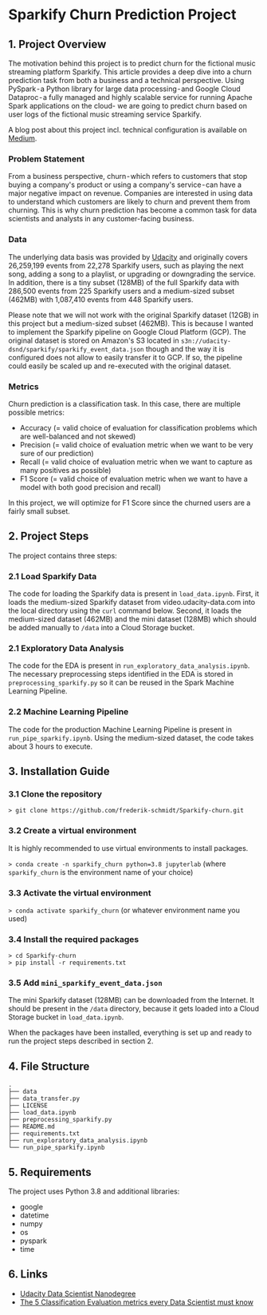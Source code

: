 # Sparkify Churn Prediction Project

## 1. Project Overview

The motivation behind this project is to predict churn for the fictional music streaming platform Sparkify. This article provides a deep dive into a churn prediction task from both a business and a technical perspective. Using PySpark - a Python library for large data processing - and Google Cloud Dataproc - a fully managed and highly scalable service for running Apache Spark applications on the cloud- we are going to predict churn based on user logs of the fictional music streaming service Sparkify.


A blog post about this project incl. technical configuration is available on [Medium](https://medium.com/@frederik-schmidt/churn-prediction-with-pyspark-and-google-cloud-dataproc-ba9bca6981d4).

### Problem Statement

From a business perspective, churn - which refers to customers that stop buying a company's product or using a company's service - can have a major negative impact on revenue. Companies are interested in using data to understand which customers are likely to churn and prevent them from churning. This is why churn prediction has become a common task for data scientists and analysts in any customer-facing business.

### Data

The underlying data basis was provided by [Udacity](https://www.udacity.com/) and originally covers 26,259,199 events from 22,278 Sparkify users, such as playing the next song, adding a song to a playlist, or upgrading or downgrading the service. In addition, there is a tiny subset (128MB) of the full Sparkify data with 286,500 events from 225 Sparkify users and a medium-sized subset (462MB) with 1,087,410 events from 448 Sparkify users.


Please note that we will not work with the original Sparkify dataset (12GB) in this project but a medium-sized subset (462MB). This is because I wanted to implement the Sparkify pipeline on Google Cloud Platform (GCP). The original dataset is stored on Amazon's S3 located in `s3n://udacity-dsnd/sparkify/sparkify_event_data.json` though and the way it is configured does not allow to easily transfer it to GCP. If so, the pipeline could easily be scaled up and re-executed with the original dataset.

### Metrics

Churn prediction is a classification task. In this case, there are multiple possible metrics:
- Accuracy (= valid choice of evaluation for classification problems which are well-balanced and not skewed)
- Precision (= valid choice of evaluation metric when we want to be very sure of our prediction)
- Recall (= valid choice of evaluation metric when we want to capture as many positives as possible)
- F1 Score (= valid choice of evaluation metric when we want to have a model with both good precision and recall)


In this project, we will optimize for F1 Score since the churned users are a fairly small subset.

## 2. Project Steps

The project contains three steps:

### 2.1 Load Sparkify Data

The code for loading the Sparkify data is present in `load_data.ipynb`. First, it loads the medium-sized Sparkify dataset from video.udacity-data.com into the local directory using the `curl` command below. Second, it loads the medium-sized dataset (462MB) and the mini dataset (128MB) which should be added manually to `/data` into a Cloud Storage bucket. 

### 2.1 Exploratory Data Analysis

The code for the EDA is present in `run_exploratory_data_analysis.ipynb`. The necessary preprocessing steps identified in the EDA is stored in `preprocessing_sparkify.py` so it can be reused in the Spark Machine Learning Pipeline.

### 2.2 Machine Learning Pipeline

The code for the production Machine Learning Pipeline is present in `run_pipe_sparkify.ipynb`. Using the medium-sized dataset, the code takes about 3 hours to execute.

## 3. Installation Guide

### 3.1 Clone the repository

`> git clone https://github.com/frederik-schmidt/Sparkify-churn.git`

### 3.2 Create a virtual environment

It is highly recommended to use virtual environments to install packages.

`> conda create -n sparkify_churn python=3.8 jupyterlab`
(where `sparkify_churn` is the environment name of your choice)

### 3.3 Activate the virtual environment

`> conda activate sparkify_churn`
(or whatever environment name you used)

### 3.4 Install the required packages

```
> cd Sparkify-churn
> pip install -r requirements.txt
```

### 3.5 Add `mini_sparkify_event_data.json`

The mini Sparkify dataset (128MB) can be downloaded from the Internet. It should be present in the `/data` directory, because it gets loaded into a Cloud Storage bucket in `load_data.ipynb`.


When the packages have been installed, everything is set up and ready to run the project steps described in section 2.

## 4. File Structure

```
.
├── data
├── data_transfer.py
├── LICENSE
├── load_data.ipynb
├── preprocessing_sparkify.py
├── README.md
├── requirements.txt
├── run_exploratory_data_analysis.ipynb
└── run_pipe_sparkify.ipynb
```

## 5. Requirements

The project uses Python 3.8 and additional libraries:
- google
- datetime
- numpy
- os
- pyspark
- time

## 6. Links

- [Udacity Data Scientist Nanodegree](https://www.udacity.com/course/data-scientist-nanodegree--nd025)
- [The 5 Classification Evaluation metrics every Data Scientist must know](https://towardsdatascience.com/the-5-classification-evaluation-metrics-you-must-know-aa97784ff226)
